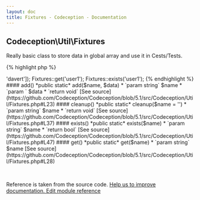 ```yaml
---
layout: doc
title: Fixtures - Codeception - Documentation
---
```



## Codeception\Util\Fixtures



Really basic class to store data in global array and use it in Cests/Tests.

{% highlight php %}

<?php
Fixtures::add('user1', ['name' => 'davert']);
Fixtures::get('user1');
Fixtures::exists('user1');

{% endhighlight %}


#### add()

 *public static* add($name, $data)


* `param string` $name
* `param ` $data
* `return void`

[See source](https://github.com/Codeception/Codeception/blob/5.1/src/Codeception/Util/Fixtures.php#L23)

#### cleanup()

 *public static* cleanup($name = '')


* `param string` $name
* `return void`

[See source](https://github.com/Codeception/Codeception/blob/5.1/src/Codeception/Util/Fixtures.php#L37)

#### exists()

 *public static* exists($name)


* `param string` $name
* `return bool`

[See source](https://github.com/Codeception/Codeception/blob/5.1/src/Codeception/Util/Fixtures.php#L47)

#### get()

 *public static* get($name)


* `param string` $name

[See source](https://github.com/Codeception/Codeception/blob/5.1/src/Codeception/Util/Fixtures.php#L28)

<p>&nbsp;</p><div class="alert alert-warning">Reference is taken from the source code. <a href="https://github.com/Codeception/Codeception/blob/5.1/src/Codeception/Util/Fixtures.php">Help us to improve documentation. Edit module reference</a></div>
